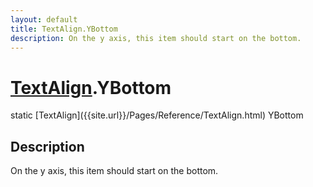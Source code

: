 ```yaml
---
layout: default
title: TextAlign.YBottom
description: On the y axis, this item should start on the bottom.
---
```

# [TextAlign]({{site.url}}/Pages/Reference/TextAlign.html).YBottom

<div class='signature' markdown='1'>
static [TextAlign]({{site.url}}/Pages/Reference/TextAlign.html) YBottom
</div>

## Description
On the y axis, this item should start on the bottom.

